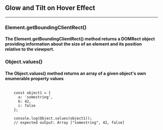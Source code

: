 ## Glow and Tilt on Hover Effect
___

### Element.getBoundingClientRect()
#### The Element.getBoundingClientRect() method returns a DOMRect object providing information about the size of an element and its position relative to the viewport.

### Object.values()
#### The Object.values() method returns an array of a given object's own enumerable property values
<pre><code>
    const object1 = {
      a: 'somestring',
      b: 42,
      c: false
    };

    console.log(Object.values(object1));
    // expected output: Array ["somestring", 42, false]
</code></pre>